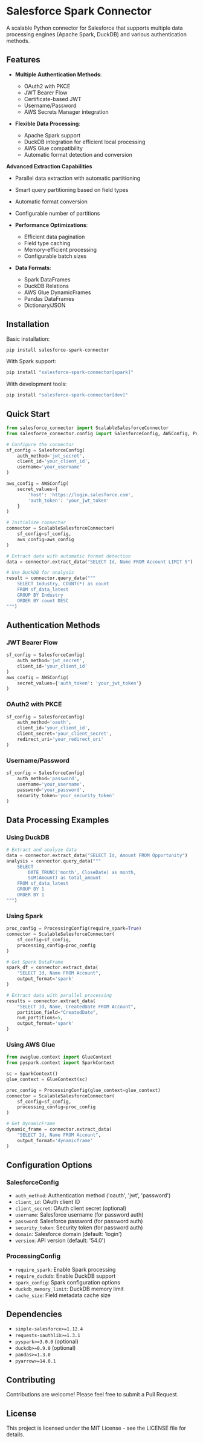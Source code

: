 # Salesforce Spark Connector

A scalable Python connector for Salesforce that supports multiple data processing engines (Apache Spark, DuckDB) and various authentication methods.

## Features

- **Multiple Authentication Methods**:
  - OAuth2 with PKCE
  - JWT Bearer Flow
  - Certificate-based JWT
  - Username/Password
  - AWS Secrets Manager integration

- **Flexible Data Processing**:
  - Apache Spark support
  - DuckDB integration for efficient local processing
  - AWS Glue compatibility
  - Automatic format detection and conversion

 **Advanced Extraction Capabilities**
  - Parallel data extraction with automatic partitioning
  - Smart query partitioning based on field types
  - Automatic format conversion
  - Configurable number of partitions

- **Performance Optimizations**:
  - Efficient data pagination
  - Field type caching
  - Memory-efficient processing
  - Configurable batch sizes

- **Data Formats**:
  - Spark DataFrames
  - DuckDB Relations
  - AWS Glue DynamicFrames
  - Pandas DataFrames
  - Dictionary/JSON

## Installation

Basic installation:
```bash
pip install salesforce-spark-connector
```

With Spark support:
```bash
pip install "salesforce-spark-connector[spark]"
```

With development tools:
```bash
pip install "salesforce-spark-connector[dev]"
```

## Quick Start

```python
from salesforce_connector import ScalableSalesforceConnector
from salesforce_connector.config import SalesforceConfig, AWSConfig, ProcessingConfig

# Configure the connector
sf_config = SalesforceConfig(
    auth_method='jwt_secret',
    client_id='your_client_id',
    username='your_username'
)

aws_config = AWSConfig(
    secret_values={
        'host': 'https://login.salesforce.com',
        'auth_token': 'your_jwt_token'
    }
)

# Initialize connector
connector = ScalableSalesforceConnector(
    sf_config=sf_config,
    aws_config=aws_config
)

# Extract data with automatic format detection
data = connector.extract_data("SELECT Id, Name FROM Account LIMIT 5")

# Use DuckDB for analysis
result = connector.query_data("""
    SELECT Industry, COUNT(*) as count
    FROM sf_data_latest
    GROUP BY Industry
    ORDER BY count DESC
""")
```

## Authentication Methods

### JWT Bearer Flow
```python
sf_config = SalesforceConfig(
    auth_method='jwt_secret',
    client_id='your_client_id'
)
aws_config = AWSConfig(
    secret_values={'auth_token': 'your_jwt_token'}
)
```

### OAuth2 with PKCE
```python
sf_config = SalesforceConfig(
    auth_method='oauth',
    client_id='your_client_id',
    client_secret='your_client_secret',
    redirect_uri='your_redirect_uri'
)
```

### Username/Password
```python
sf_config = SalesforceConfig(
    auth_method='password',
    username='your_username',
    password='your_password',
    security_token='your_security_token'
)
```

## Data Processing Examples

### Using DuckDB
```python
# Extract and analyze data
data = connector.extract_data("SELECT Id, Amount FROM Opportunity")
analysis = connector.query_data("""
    SELECT 
        DATE_TRUNC('month', CloseDate) as month,
        SUM(Amount) as total_amount
    FROM sf_data_latest
    GROUP BY 1
    ORDER BY 1
""")
```

### Using Spark
```python
proc_config = ProcessingConfig(require_spark=True)
connector = ScalableSalesforceConnector(
    sf_config=sf_config,
    processing_config=proc_config
)

# Get Spark DataFrame
spark_df = connector.extract_data(
    "SELECT Id, Name FROM Account",
    output_format='spark'
)

# Extract data with parallel processing
results = connector.extract_data(
    "SELECT Id, Name, CreatedDate FROM Account",
    partition_field="CreatedDate",
    num_partitions=5,
    output_format='spark'
)

```

### Using AWS Glue
```python
from awsglue.context import GlueContext
from pyspark.context import SparkContext

sc = SparkContext()
glue_context = GlueContext(sc)

proc_config = ProcessingConfig(glue_context=glue_context)
connector = ScalableSalesforceConnector(
    sf_config=sf_config,
    processing_config=proc_config
)

# Get DynamicFrame
dynamic_frame = connector.extract_data(
    "SELECT Id, Name FROM Account",
    output_format='dynamicframe'
)
```

## Configuration Options

### SalesforceConfig
- `auth_method`: Authentication method ('oauth', 'jwt', 'password')
- `client_id`: OAuth client ID
- `client_secret`: OAuth client secret (optional)
- `username`: Salesforce username (for password auth)
- `password`: Salesforce password (for password auth)
- `security_token`: Security token (for password auth)
- `domain`: Salesforce domain (default: 'login')
- `version`: API version (default: '54.0')

### ProcessingConfig
- `require_spark`: Enable Spark processing
- `require_duckdb`: Enable DuckDB support
- `spark_config`: Spark configuration options
- `duckdb_memory_limit`: DuckDB memory limit
- `cache_size`: Field metadata cache size

## Dependencies

- `simple-salesforce>=1.12.4`
- `requests-oauthlib>=1.3.1`
- `pyspark>=3.0.0` (optional)
- `duckdb>=0.9.0` (optional)
- `pandas>=1.3.0`
- `pyarrow>=14.0.1`

## Contributing

Contributions are welcome! Please feel free to submit a Pull Request.

## License

This project is licensed under the MIT License - see the LICENSE file for details.
